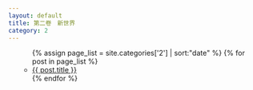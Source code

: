 ```yaml
---
layout: default
title: 第二卷　新世界
category: 2
---
```

<ul>
  <ul>
    {% assign page_list = site.categories['2'] | sort:"date" %}
    {% for post in page_list %}
      <li><a href="{{ site.baseurl }}{{ post.url }}">{{ post.title }}</a></li>
    {% endfor %}
  </ul>
</ul>
